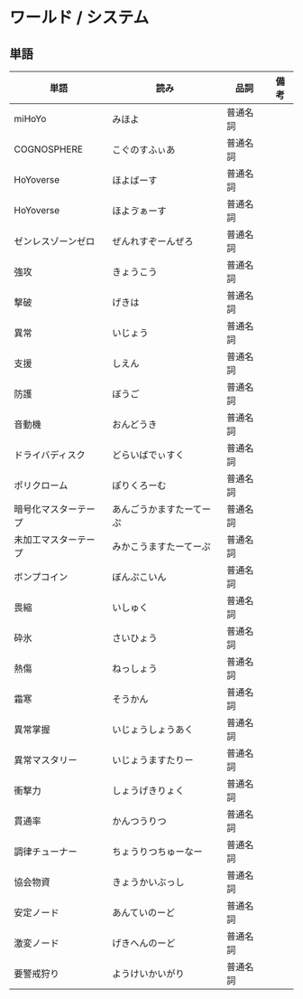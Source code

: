 # ワールド / システム

## 単語

|単語|読み|品詞|備考|
|---|---|---|---|
|miHoYo|みほよ|普通名詞||
|COGNOSPHERE|こぐのすふぃあ|普通名詞||
|HoYoverse|ほよばーす|普通名詞||
|HoYoverse|ほよゔぁーす|普通名詞||
|ゼンレスゾーンゼロ|ぜんれすぞーんぜろ|普通名詞||
|強攻|きょうこう|普通名詞||
|撃破|げきは|普通名詞||
|異常|いじょう|普通名詞||
|支援|しえん|普通名詞||
|防護|ぼうご|普通名詞||
|音動機|おんどうき|普通名詞||
|ドライバディスク|どらいばでぃすく|普通名詞||
|ポリクローム|ぽりくろーむ|普通名詞||
|暗号化マスターテープ|あんごうかますたーてーぷ|普通名詞||
|未加工マスターテープ|みかこうますたーてーぷ|普通名詞||
|ボンプコイン|ぼんぷこいん|普通名詞||
|畏縮|いしゅく|普通名詞||
|砕氷|さいひょう|普通名詞||
|熱傷|ねっしょう|普通名詞||
|霜寒|そうかん|普通名詞||
|異常掌握|いじょうしょうあく|普通名詞||
|異常マスタリー|いじょうますたりー|普通名詞||
|衝撃力|しょうげきりょく|普通名詞||
|貫通率|かんつうりつ|普通名詞||
|調律チューナー|ちょうりつちゅーなー|普通名詞||
|協会物資|きょうかいぶっし|普通名詞||
|安定ノード|あんていのーど|普通名詞||
|激変ノード|げきへんのーど|普通名詞||
|要警戒狩り|ようけいかいがり|普通名詞||
